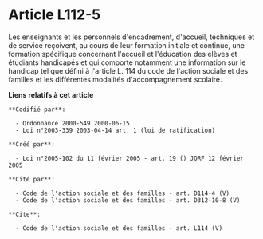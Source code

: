 # Article L112-5

Les enseignants et les personnels d'encadrement, d'accueil, techniques et de service reçoivent, au cours de leur formation
initiale et continue, une formation spécifique concernant l'accueil et l'éducation des élèves et étudiants handicapés et qui
comporte notamment une information sur le handicap tel que défini à l'article L. 114 du code de l'action sociale et des
familles et les différentes modalités d'accompagnement scolaire.

**Liens relatifs à cet article**

	**Codifié par**:

	  - Ordonnance 2000-549 2000-06-15
	  - Loi n°2003-339 2003-04-14 art. 1 (loi de ratification)

	**Créé par**:

	  - Loi n°2005-102 du 11 février 2005 - art. 19 () JORF 12 février 2005

	**Cité par**:

	  - Code de l'action sociale et des familles - art. D114-4 (V)
	  - Code de l'action sociale et des familles - art. D312-10-8 (V)

	**Cite**:

	  - Code de l'action sociale et des familles - art. L114 (V)
